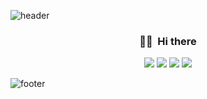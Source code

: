 <!--
**chussum/chussum** is a ✨ _special_ ✨ repository because its `README.md` (this file) appears on your GitHub profile.

Here are some ideas to get you started:

- 🔭 I’m currently working on ...
- 🌱 I’m currently learning ...
- 👯 I’m looking to collaborate on ...
- 🤔 I’m looking for help with ...
- 💬 Ask me about ...
- 📫 How to reach me: ...
- 😄 Pronouns: ...
- ⚡ Fun fact: ...
-->

![header](https://capsule-render.vercel.app/api?type=slice&color=30A9DE&height=170&section=header&text=Chussum;&fontColor=2D333B&fontAlignX=45&fontAlignY=65&fontSize=100)

<h3 align="center">👋🏻 &nbsp;Hi there</h3>

<p align="center">
  <a href="https://moood.dev/" target="_blank"><img src="https://img.shields.io/badge/Blog-FF5722?style=flat-square&logo=Blogger&logoColor=white"/></a>
  <a href="https://github.com/chussum?tab=sponsoring" target="_blank"><img src="https://img.shields.io/badge/Sponsoring-DD0B78?style=flat-square&logo=GitHub%20Sponsors&logoColor=white"/></a>
  <a href="https://www.linkedin.com/in/chussum/" target="_blank"><img src="https://img.shields.io/badge/Hyungjoo-0A66C2?style=flat-square&logo=Linkedin&logoColor=white"/></a>
  <a href="https://twitter.com/devchurro" target="_blank"><img src="https://img.shields.io/badge/devchurro-1DA1F2?style=flat-square&logo=Twitter&logoColor=white"/></a>
</p>


![footer](https://capsule-render.vercel.app/api?type=slice&color=EFDC05&height=100&section=footer)
